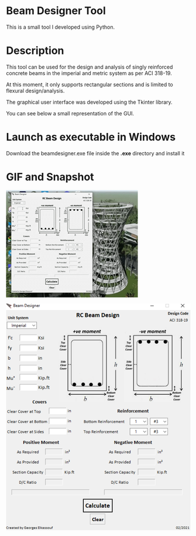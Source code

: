 # Beam Designer Tool
This is a small tool I developed using Python.


# Description

This tool can be used for the design and analysis of singly reinforced concrete beams in the imperial and metric system as per ACI 318-19.

At this moment, it only supports rectangular sections and is limited to flexural design/analysis.

The graphical user interface was developed using the Tkinter library.

You can see below a small representation of the GUI.


# Launch as executable in Windows
Download the beamdesigner.exe file inside the **.exe** directory and install it


# GIF and Snapshot

![Beam-Designer](https://github.com/georgeselkassouf/Beam-Designer/blob/main/img/GUI.gif)

![alt text](https://github.com/georgeselkassouf/Beam-Designer/blob/main/img/GUI_metric.png)

